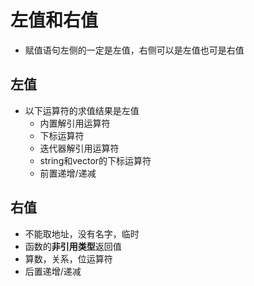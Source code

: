# 左值和右值

- 赋值语句左侧的一定是左值，右侧可以是左值也可是右值

## 左值

- 以下运算符的求值结果是左值
  - 内置解引用运算符
  - 下标运算符
  - 迭代器解引用运算符
  - string和vector的下标运算符
  - 前置递增/递减
  
## 右值  

- 不能取地址，没有名字，临时
- 函数的**非引用类型**返回值
- 算数，关系，位运算符
- 后置递增/递减
